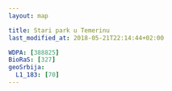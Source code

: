 ```yaml
---
layout: map

title: Stari park u Temerinu
last_modified_at: 2018-05-21T22:14:44+02:00

WDPA: [388825]
BioRaS: [327]
geoSrbija:
  L1_183: [70]
---
```

